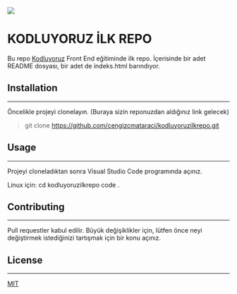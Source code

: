 
![](https://cdn.sanity.io/images/9kdepi1d/production/65c832d202a503b15d99e628f4313782f3ef50db-300x62.png)
# KODLUYORUZ İLK REPO
Bu repo [Kodluyoruz](https://www.kodluyoruz.org/) Front End eğitiminde ilk repo. İçerisinde bir adet README dosyası, bir adet de indeks.html barındıyor.
## Installation
---
Öncelikle projeyi clonelayın. (Buraya sizin reponuzdan aldığınız link gelecek)
> git clone https://github.com/cengizcmataraci/kodluyoruzilkrepo.git
## Usage
---
Projeyi cloneladıktan sonra Visual Studio Code programında açınız.

Linux için:
cd kodluyoruzilkrepo
code .

## Contributing
---
Pull requestler kabul edilir. Büyük değişiklikler için, lütfen önce neyi değiştirmek istediğinizi tartışmak için bir konu açınız.
## License
---
[MIT](https://choosealicense.com/licenses/mit/)



